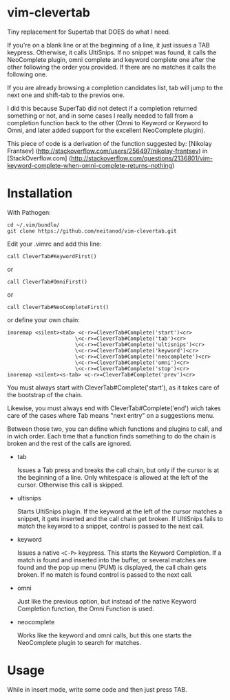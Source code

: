 vim-clevertab
=============

Tiny replacement for Supertab that DOES do what I need.

If you're on a blank line or at the beginning of a line, it just 
issues a TAB keypress.
Otherwise, it calls UltiSnips. If no snippet was found, it calls the 
NeoComplete plugin, omni complete and keyword complete one after the 
other following the order you provided.
If there are no matches it calls the following one.

If you are already browsing a completion candidates list, tab will jump
to the next one and shift-tab to the previos one.

I did this because SuperTab did not detect if a completion returned 
something or not, and in some cases I really needed to fall from a 
completion function back to the other (Omni to Keyword or Keyword to 
Omni, and later added support for the excellent NeoComplete plugin).

This piece of code is a derivation of the function suggested by:
[Nikolay Frantsev] (http://stackoverflow.com/users/256497/nikolay-frantsev)
in [StackOverflow.com] 
(http://stackoverflow.com/questions/2136801/vim-keyword-complete-when-omni-complete-returns-nothing) 


Installation
============

With Pathogen:

    cd ~/.vim/bundle/
    git clone https://github.com/neitanod/vim-clevertab.git
    
Edit your .vimrc and add this line:
   
    call CleverTab#KeywordFirst()

or 
    
    call CleverTab#OmniFirst()

or 
    
    call CleverTab#NeoCompleteFirst()

or define your own chain:

    inoremap <silent><tab> <c-r>=CleverTab#Complete('start')<cr>
                          \<c-r>=CleverTab#Complete('tab')<cr>
                          \<c-r>=CleverTab#Complete('ultisnips')<cr>
                          \<c-r>=CleverTab#Complete('keyword')<cr>
                          \<c-r>=CleverTab#Complete('neocomplete')<cr>
                          \<c-r>=CleverTab#Complete('omni')<cr>
                          \<c-r>=CleverTab#Complete('stop')<cr>
    inoremap <silent><s-tab> <c-r>=CleverTab#Complete('prev')<cr>

You must always start with CleverTab#Complete('start'), as it takes care
of the bootstrap of the chain.

Likewise, you must always end with CleverTab#Complete('end') wich takes
care of the cases where Tab means "next entry" on a suggestions menu.

Between those two, you can define which functions and plugins to call, 
and in wich order.  Each time that a function finds something to do 
the chain is broken and the rest of the calls are ignored.

  - tab

    Issues a Tab press and breaks the call chain, but only if the cursor 
    is at the beginning of a line.  Only whitespace is allowed at the
    left of the cursor. Otherwise this call is skipped.

  - ultisnips
    
    Starts UltiSnips plugin.  If the keyword at the left of the cursor
    matches a snippet, it gets inserted and the call chain get broken.
    If UltiSnips fails to match the keyword to a snippet, control is 
    passed to the next call.

  - keyword

    Issues a native `<C-P>` keypress.  This starts the Keyword Completion.
    If a match is found and inserted into the buffer, or several matches 
    are found and the pop up menu (PUM) is displayed, the call chain gets
    broken.  If no match is found control is passed to the next call.

  - omni

    Just like the previous option, but instead of the native Keyword 
    Completion function, the Omni Function is used.

  - neocomplete

    Works like the keyword and omni calls, but this one starts the 
    NeoComplete plugin to search for matches.  


Usage
=====

While in insert mode, write some code and then just press TAB.
